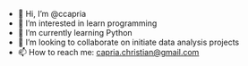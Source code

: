 - 👋 Hi, I’m @ccapria
- 👀 I’m interested in learn programming
- 🌱 I’m currently learning Python
- 💞️ I’m looking to collaborate on initiate data analysis projects
- 📫 How to reach me: capria.christian@gmail.com
<!---
ccapria/ccapria is a ✨ special ✨ repository because its `README.md` (this file) appears on your GitHub profile.
You can click the Preview link to take a look at your changes.
--->
